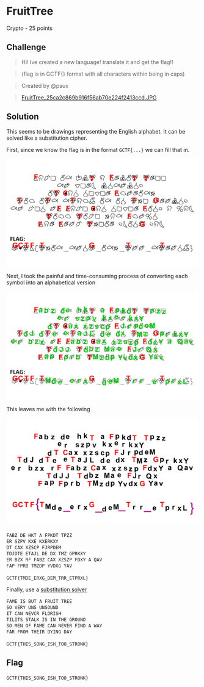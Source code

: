# FruitTree
Crypto - 25 points

## Challenge 
> Hi! Ive created a new language! translate it and get the flag!!

> (flag is in GCTF{} format with all characters within being in caps)

> Created by @paux

> [FruitTree_25ca2c869b916f56ab70e224f2413ccd.JPG](FruitTree_25ca2c869b916f56ab70e224f2413ccd.JPG)

## Solution

This seems to be drawings representing the English alphabet. It can be solved like a substitution cipher.

First, since we know the flag is in the format `GCTF{...}` we can fill that in.

![1](solution/Slide1.PNG)

Next, I took the painful and time-consuming process of converting each symbol into an alphabetical version

![2](solution/Slide2.PNG)

This leaves me with the following

![4](solution/Slide4.PNG)

	FABZ DE HKT A FPKDT TPZZ
	ER SZPV KXE KXERKXY
	DT CAX XZSCP FJRPDEM
	TDJDTE ETAJL DE DX TMZ GPRKXY
	ER BZX RF FABZ CAX XZSZP FDXY A QAV
	FAP FPRB TMZDP YVDXG YAV

	GCTF{TMDE_ERXG_DEM_TRR_ETPRXL}

Finally, use a [substitution solver](https://www.guballa.de/substitution-solver)

	FAME IS BUT A FRUIT TREE
	SO VERY UNS UNSOUND
	IT CAN NEVCR FLORISH
	TILITS STALK IS IN THE GROUND
	SO MEN OF FAME CAN NEVER FIND A WAY
	FAR FROM THEIR DYING DAY

	GCTF{THIS_SONG_ISH_TOO_STRONK}

## Flag
`GCTF{THIS_SONG_ISH_TOO_STRONK}`
